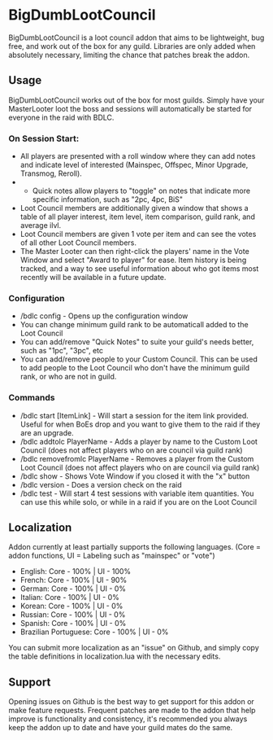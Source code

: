 # BigDumbLootCouncil

BigDumbLootCouncil is a loot council addon that aims to be lightweight, bug free, and work out of the box for any guild. Libraries are only added when absolutely necessary, limiting the chance that patches break the addon. 

## Usage
BigDumbLootCouncil works out of the box for most guilds. Simply have your MasterLooter loot the boss and sessions will automatically be started for everyone in the raid with BDLC. 

### On Session Start:
* All players are presented with a roll window where they can add notes and indicate level of interested (Mainspec, Offspec, Minor Upgrade, Transmog, Reroll). 
* * Quick notes allow players to "toggle" on notes that indicate more specific information, such as "2pc, 4pc, BiS"
* Loot Council members are additionally given a window that shows a table of all player interest, item level, item comparison, guild rank, and average ilvl.
* Loot Council members are given 1 vote per item and can see the votes of all other Loot Council members.
* The Master Looter can then right-click the players' name in the Vote Window and select "Award to player" for ease. Item history is being tracked, and a way to see useful information about who got items most recently will be available in a future update.

### Configuration
* /bdlc config - Opens up the configuration window
* You can change minimum guild rank to be automaticall added to the Loot Council
* You can add/remove "Quick Notes" to suite your guild's needs better, such as "1pc", "3pc", etc
* You can add/remove people to your Custom Council. This can be used to add people to the Loot Council who don't have the minimum guild rank, or who are not in guild.

### Commands
* /bdlc start [ItemLink] - Will start a session for the item link provided. Useful for when BoEs drop and you want to give them to the raid if they are an upgrade.
* /bdlc addtolc PlayerName - Adds a player by name to the Custom Loot Council (does not affect players who on are council via guild rank)
* /bdlc removefromlc PlayerName - Removes a player from the Custom Loot Council (does not affect players who on are council via guild rank)
* /bdlc show - Shows Vote Window if you closed it with the "x" button
* /bdlc version - Does a version check on the raid
* /bdlc test - Will start 4 test sessions with variable item quantities. You can use this while solo, or while in a raid if you are on the Loot Council

## Localization
Addon currently at least partially supports the following languages. (Core = addon functions, UI = Labeling such as "mainspec" or "vote")
* English: Core - 100% | UI - 100%
* French: Core - 100% | UI - 90%
* German: Core - 100% | UI - 0%
* Italian: Core - 100% | UI - 0%
* Korean: Core - 100% | UI - 0%
* Russian: Core - 100% | UI - 0%
* Spanish: Core - 100% | UI - 0%
* Brazilian Portuguese: Core - 100% | UI - 0%

You can submit more localization as an "issue" on Github, and simply copy the table definitions in localization.lua with the necessary edits.

## Support
Opening issues on Github is the best way to get support for this addon or make feature requests. Frequent patches are made to the addon that help improve is functionality and consistency, it's recommended you always keep the addon up to date and have your guild mates do the same.
